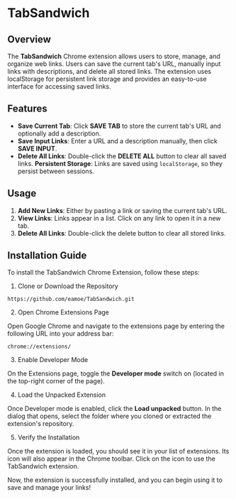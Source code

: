 # TabSandwich

## Overview

The **TabSandwich** Chrome extension allows users to store, manage, and organize web links. Users can save the current tab's URL, manually input links with descriptions, and delete all stored links. The extension uses localStorage for persistent link storage and provides an easy-to-use interface for accessing saved links.

## Features

* **Save Current Tab**: Click **SAVE TAB** to store the current tab's URL and optionally add a description.
* **Save Input Links**: Enter a URL and a description manually, then click **SAVE INPUT**.
* **Delete All Links**: Double-click the **DELETE ALL** button to clear all saved links.
**Persistent Storage**: Links are saved using `localStorage`, so they persist between sessions.

## Usage

1. **Add New Links**: Either by pasting a link or saving the current tab's URL.
2. **View Links**: Links appear in a list. Click on any link to open it in a new tab.
3. **Delete All Links**: Double-click the delete button to clear all stored links.

## Installation Guide

To install the TabSandwich Chrome Extension, follow these steps:

1. Clone or Download the Repository

```console
https://github.com/eamoe/TabSandwich.git
```

2. Open Chrome Extensions Page

Open Google Chrome and navigate to the extensions page by entering the following URL into your address bar:

```console
chrome://extensions/
```

3. Enable Developer Mode

On the Extensions page, toggle the **Developer mode** switch on (located in the top-right corner of the page).

4. Load the Unpacked Extension

Once Developer mode is enabled, click the **Load unpacked** button. In the dialog that opens, select the folder where you cloned or extracted the extension's repository.

5. Verify the Installation

Once the extension is loaded, you should see it in your list of extensions. Its icon will also appear in the Chrome toolbar. Click on the icon to use the TabSandwich extension.

Now, the extension is successfully installed, and you can begin using it to save and manage your links!
